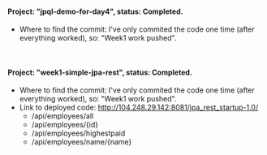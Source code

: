 #### Project: "jpql-demo-for-day4", status: Completed.
- Where to find the commit: I've only commited the code one time (after everything worked), so: "Week1 work pushed".

<br>

#### Project: "week1-simple-jpa-rest", status: Completed.
- Where to find the commit: I've only commited the code one time (after everything worked), so: "Week1 work pushed".
- Link to deployed code: http://104.248.29.142:8081/jpa_rest_startup-1.0/
  - /api/employees/all
  - /api/employees/{id}
  - /api/employees/highestpaid
  - /api/employees/name/{name}
